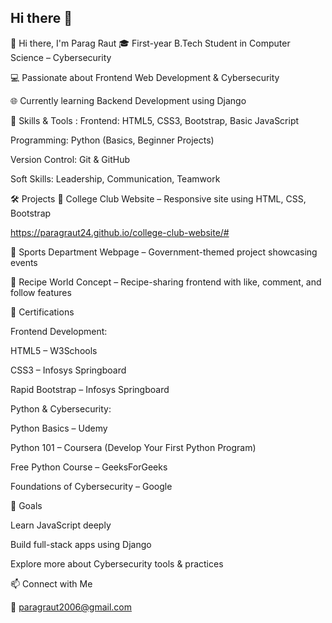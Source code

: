 ## Hi there 👋


👋 Hi there, I'm Parag Raut
🎓 First-year B.Tech Student in Computer Science – Cybersecurity

💻 Passionate about Frontend Web Development & Cybersecurity

🌐 Currently learning Backend Development using Django

🧠 Skills & Tools :
Frontend: HTML5, CSS3, Bootstrap, Basic JavaScript

Programming: Python (Basics, Beginner Projects)

Version Control: Git & GitHub

Soft Skills: Leadership, Communication, Teamwork



🛠️ Projects
🔗 College Club Website – Responsive site using HTML, CSS, Bootstrap

https://paragraut24.github.io/college-club-website/#

🔗 Sports Department Webpage – Government-themed project showcasing events

🔗 Recipe World Concept – Recipe-sharing frontend with like, comment, and follow features




📜 Certifications

Frontend Development:

HTML5 – W3Schools

CSS3 – Infosys Springboard

Rapid Bootstrap – Infosys Springboard


Python & Cybersecurity:

Python Basics – Udemy

Python 101 – Coursera (Develop Your First Python Program)

Free Python Course – GeeksForGeeks

Foundations of Cybersecurity – Google



🚀 Goals

Learn JavaScript deeply

Build full-stack apps using Django

Explore more about Cybersecurity tools & practices



📫 Connect with Me

📧 paragraut2006@gmail.com

<!--
**Paragraut24/ParagRaut24** is a ✨ _special_ ✨ repository because its `README.md` (this file) appears on your GitHub profile.

Here are some ideas to get you started:

- 🔭 I’m currently working on ...
- 🌱 I’m currently learning ...
- 👯 I’m looking to collaborate on ...
- 🤔 I’m looking for help with ...
- 💬 Ask me about ...
- 📫 How to reach me: ...
- 😄 Pronouns: ...
- ⚡ Fun fact: ...
-->
